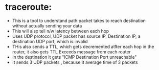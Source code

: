 # traceroute: 
  - This is a tool to understand path packet takes to reach destination without actually sending your data
  - This will also tell n/w latency between each hop
  - Uses UDP protocol, UDP packet has source IP, Destination IP, a destination UDP port, which is invalid
  - THis also sends a TTL, which gets decremented atfter each hop in the router, it also gets TTL Exceeds message from each router
  - In the destination it gets "ICMP Destination Port unreachable"
  - It sends 3 UDP packets , because it average time of 3 packets
